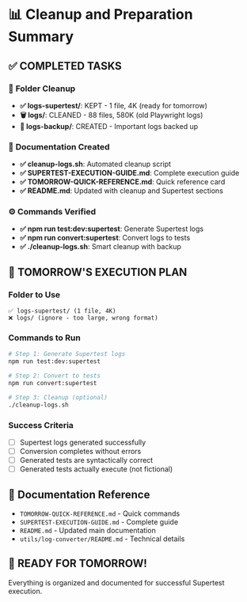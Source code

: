 # 📊 Cleanup and Preparation Summary

## ✅ **COMPLETED TASKS**

### 🧹 **Folder Cleanup**
- **✅ logs-supertest/**: KEPT - 1 file, 4K (ready for tomorrow)
- **🗑️ logs/**: CLEANED - 88 files, 580K (old Playwright logs)
- **💾 logs-backup/**: CREATED - Important logs backed up

### 📝 **Documentation Created**
- **✅ cleanup-logs.sh**: Automated cleanup script
- **✅ SUPERTEST-EXECUTION-GUIDE.md**: Complete execution guide
- **✅ TOMORROW-QUICK-REFERENCE.md**: Quick reference card
- **✅ README.md**: Updated with cleanup and Supertest sections

### ⚙️ **Commands Verified**
- **✅ npm run test:dev:supertest**: Generate Supertest logs
- **✅ npm run convert:supertest**: Convert logs to tests
- **✅ ./cleanup-logs.sh**: Smart cleanup with backup

## 🎯 **TOMORROW'S EXECUTION PLAN**

### **Folder to Use**
```
✅ logs-supertest/ (1 file, 4K)
❌ logs/ (ignore - too large, wrong format)
```

### **Commands to Run**
```bash
# Step 1: Generate Supertest logs
npm run test:dev:supertest

# Step 2: Convert to tests
npm run convert:supertest

# Step 3: Cleanup (optional)
./cleanup-logs.sh
```

### **Success Criteria**
- [ ] Supertest logs generated successfully
- [ ] Conversion completes without errors
- [ ] Generated tests are syntactically correct
- [ ] Generated tests actually execute (not fictional)

## 📖 **Documentation Reference**
- `TOMORROW-QUICK-REFERENCE.md` - Quick commands
- `SUPERTEST-EXECUTION-GUIDE.md` - Complete guide
- `README.md` - Updated main documentation
- `utils/log-converter/README.md` - Technical details

## 🎉 **READY FOR TOMORROW!**
Everything is organized and documented for successful Supertest execution.
